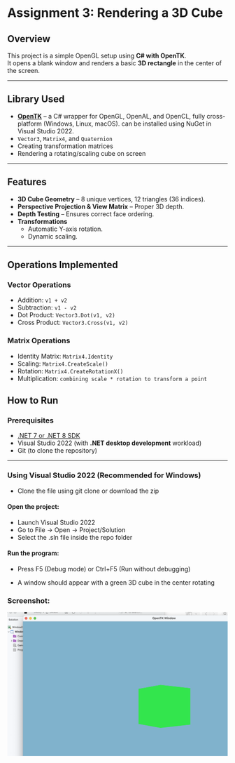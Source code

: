 # Assignment 3: Rendering a 3D Cube
##  Overview
This project is a simple OpenGL setup using **C# with OpenTK**.  
It opens a blank window and renders a basic **3D rectangle** in the center of the screen.  



---

##  Library Used
- **[OpenTK](https://opentk.net/)** – a C# wrapper for OpenGL, OpenAL, and OpenCL, fully cross-platform (Windows, Linux, macOS).
 can be installed using NuGet in Visual Studio 2022.
- `Vector3`, `Matrix4`, and `Quaternion`
- Creating transformation matrices
- Rendering a rotating/scaling cube on screen

---


## Features
- **3D Cube Geometry** – 8 unique vertices, 12 triangles (36 indices).
- **Perspective Projection & View Matrix** – Proper 3D depth.
- **Depth Testing** – Ensures correct face ordering.
- **Transformations**
  - Automatic Y-axis rotation.
  - Dynamic scaling.

----

## Operations Implemented

### Vector Operations
- Addition: `v1 + v2`
- Subtraction: `v1 - v2`
- Dot Product: `Vector3.Dot(v1, v2)`
- Cross Product: `Vector3.Cross(v1, v2)`

###  Matrix Operations
- Identity Matrix: `Matrix4.Identity`
- Scaling: `Matrix4.CreateScale()`
- Rotation: `Matrix4.CreateRotationX()` 
- Multiplication: `combining scale * rotation to transform a point`

##  How to Run

### Prerequisites
- [.NET 7 or .NET 8 SDK](https://dotnet.microsoft.com/en-us/download)
- Visual Studio 2022 (with **.NET desktop development** workload)
- Git (to clone the repository)

---

### Using Visual Studio 2022 (Recommended for Windows) 
- Clone the file using git clone or download the zip

#### Open the project:

- Launch Visual Studio 2022
- Go to File → Open → Project/Solution
- Select the .sln file inside the repo folder


#### Run the program:

- Press F5 (Debug mode) or Ctrl+F5 (Run without debugging)

- A window should appear with a green 3D cube in the center rotating

### Screenshot:

 ![Rotating 3D Cube](images/screenshot.png)
